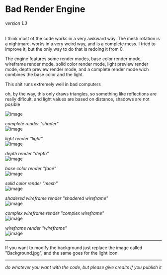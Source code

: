 # Bad Render Engine
###### version 1.3

I think most of the code works in a very awkward way.
The mesh rotation is a nightmare, works in a very weird way, and is a complete mess. I tried to improve it, but the only way to do that is redoing it from 0.

The engine features some render modes, base color render mode, wireframe render mode, solid color render mode, light preview render mode, depth preview render mode, and a complete render mode wich combines the base color and the light.

This shit runs extremely well in bad computers

oh, by the way, this only draws triangles, so something like reflections are really dificult, and light values are based on distance, shadows are not posible

![image](https://user-images.githubusercontent.com/59940124/190127666-5db3ebd0-0cca-4fa6-8c79-0f6e12c30aaa.png)

*complete render "shader"*  
![image](https://user-images.githubusercontent.com/59940124/151160246-eb9c2244-8832-4871-8ad3-4b4b99c7ce77.png)

*light render "light"*  
![image](https://user-images.githubusercontent.com/59940124/151161752-7e721ab5-a13c-46f3-914f-2808c2ed2842.png)

*depth render "depth"*  
![image](https://user-images.githubusercontent.com/59940124/151161777-1911cb0f-455c-4208-95cf-37613171319d.png)

*base color render "face"*  
![image](https://user-images.githubusercontent.com/59940124/151161793-4096477f-0adb-4df0-9fc3-b6193187873f.png)

*solid color render "mesh"*  
![image](https://user-images.githubusercontent.com/59940124/151161813-be99d492-bf76-4ae9-aaf1-1cd682411a12.png)

*shadered wireframe render "shadered wireframe"*  
![image](https://user-images.githubusercontent.com/59940124/190118769-d549ec49-cbc1-4c44-b68f-7537bc5ef09e.png)

*complex wireframe render "complex wireframe"*  
![image](https://user-images.githubusercontent.com/59940124/190118631-bebfabb6-f1f3-43a0-aa5e-d42addc9d57d.png)

*wireframe render "wireframe"*  
![image](https://user-images.githubusercontent.com/59940124/151161839-b528f35e-8f32-43dc-91c8-e136f690a72a.png)

***
If you want to modify the background just replace the image called "Background.jpg", and the same goes for the light icon.

***
*do whatever you want with the code, but please give credits if you publish it*
